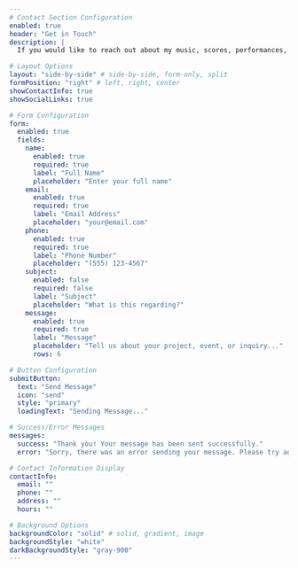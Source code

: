```yaml
---
# Contact Section Configuration
enabled: true
header: "Get in Touch"
description: |
  If you would like to reach out about my music, scores, performances, lessons, or any other questions, please fill out the following contact form.

# Layout Options
layout: "side-by-side" # side-by-side, form-only, split
formPosition: "right" # left, right, center
showContactInfo: true
showSocialLinks: true

# Form Configuration
form:
  enabled: true
  fields:
    name:
      enabled: true
      required: true
      label: "Full Name"
      placeholder: "Enter your full name"
    email:
      enabled: true
      required: true
      label: "Email Address"
      placeholder: "your@email.com"
    phone:
      enabled: true
      required: true
      label: "Phone Number"
      placeholder: "(555) 123-4567"
    subject:
      enabled: false
      required: false
      label: "Subject"
      placeholder: "What is this regarding?"
    message:
      enabled: true
      required: true
      label: "Message"
      placeholder: "Tell us about your project, event, or inquiry..."
      rows: 6

# Button Configuration
submitButton:
  text: "Send Message"
  icon: "send"
  style: "primary"
  loadingText: "Sending Message..."

# Success/Error Messages
messages:
  success: "Thank you! Your message has been sent successfully."
  error: "Sorry, there was an error sending your message. Please try again."

# Contact Information Display
contactInfo:
  email: ""
  phone: ""
  address: ""
  hours: ""

# Background Options
backgroundColor: "solid" # solid, gradient, image
backgroundStyle: "white"
darkBackgroundStyle: "gray-900"
---
```

